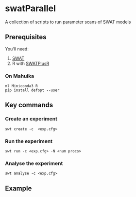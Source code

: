 # swatParallel
A collection of scripts to run parameter scans of SWAT models

## Prerequisites

You'll need:
 1. [SWAT](https://github.com/WatershedModels/SWAT.git)
 2. R with [SWATPlusR](https://chrisschuerz.github.io/SWATplusR/articles/SWATplusR.html)


### On Mahuika

```
ml Miniconda3 R
pip install defopt --user
```

## Key commands

### Create an experiment

```
swt create -c  <exp.cfg>
```

### Run the experiment

```
swt run -c <exp.cfg> -N <num procs>
```

### Analyse the experiment
```
swt analyse -c <exp.cfg>
```


## Example


